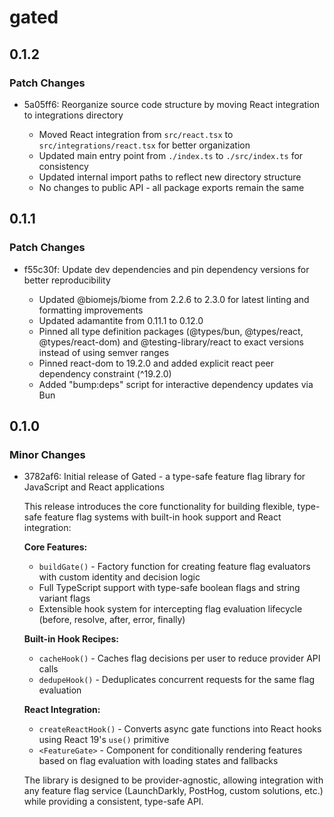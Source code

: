 # gated

## 0.1.2

### Patch Changes

- 5a05ff6: Reorganize source code structure by moving React integration to integrations directory

  - Moved React integration from `src/react.tsx` to `src/integrations/react.tsx` for better organization
  - Updated main entry point from `./index.ts` to `./src/index.ts` for consistency
  - Updated internal import paths to reflect new directory structure
  - No changes to public API - all package exports remain the same

## 0.1.1

### Patch Changes

- f55c30f: Update dev dependencies and pin dependency versions for better reproducibility

  - Updated @biomejs/biome from 2.2.6 to 2.3.0 for latest linting and formatting improvements
  - Updated adamantite from 0.11.1 to 0.12.0
  - Pinned all type definition packages (@types/bun, @types/react, @types/react-dom) and @testing-library/react to exact versions instead of using semver ranges
  - Pinned react-dom to 19.2.0 and added explicit react peer dependency constraint (^19.2.0)
  - Added "bump:deps" script for interactive dependency updates via Bun

## 0.1.0

### Minor Changes

- 3782af6: Initial release of Gated - a type-safe feature flag library for JavaScript and React applications

  This release introduces the core functionality for building flexible, type-safe feature flag systems with built-in hook support and React integration:

  **Core Features:**

  - `buildGate()` - Factory function for creating feature flag evaluators with custom identity and decision logic
  - Full TypeScript support with type-safe boolean flags and string variant flags
  - Extensible hook system for intercepting flag evaluation lifecycle (before, resolve, after, error, finally)

  **Built-in Hook Recipes:**

  - `cacheHook()` - Caches flag decisions per user to reduce provider API calls
  - `dedupeHook()` - Deduplicates concurrent requests for the same flag evaluation

  **React Integration:**

  - `createReactHook()` - Converts async gate functions into React hooks using React 19's `use()` primitive
  - `<FeatureGate>` - Component for conditionally rendering features based on flag evaluation with loading states and fallbacks

  The library is designed to be provider-agnostic, allowing integration with any feature flag service (LaunchDarkly, PostHog, custom solutions, etc.) while providing a consistent, type-safe API.
